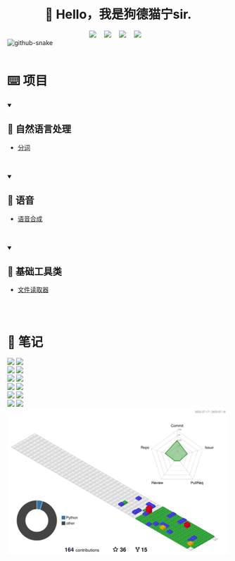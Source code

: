 <div align="center">

#  🙋 Hello，我是狗德猫宁sir.

</div>

<div align="center">
  <!-- profile logo 个人资料徽标 -->
  <div align="center">
    <a href="https://twitter.com/sanmaomashi"><img src="https://img.shields.io/badge/Twitter-三猫码士-blue?logo=Twitter&logoColor=white" /></a>&emsp;
    <a href="mailto:gf13951891236@gmail.com"><img src="https://img.shields.io/badge/Gmail-三猫码士-D14836?logo=Gmail&logoColor=white" /></a>&emsp;
    <a href="https://blog.csdn.net/weixin_44557056"><img src="https://img.shields.io/badge/CSDN-三猫码士-c32136?logo=Celery&logoColor=white" /></a>&emsp;
    <a href="https://www.zhihu.com/people/sunnyzgf"><img src="https://img.shields.io/badge/Zhihu-三猫码士-important?logo=Zhihu&logoColor=white" /></a>&emsp;
  </div>
</div>

  <img alt="github-snake" src="https://cdn.jsdelivr.net/gh/goudemaoningsir/goudemaoningsir/profile-snake-contrib/github-contribution-grid-snake-dark.svg" />


<br>


<br>

# ⌨️ 项目

<details open>
<summary> <h2>📌 自然语言处理</h2></summary>

- [分词](https://github.com/goudemaoningsir/word_seg) 

<br>

</details>

<br>

<details open>

<summary> <h2>📌 语音</h2></summary>

- [语音合成](https://github.com/goudemaoningsir/speech_synthesis) 

<br>

</details>

<br>

<details open>

<summary> <h2>📌 基础工具类</h2></summary>

- [文件读取器](https://github.com/goudemaoningsir/FileParse) 

<br>
</details>
<br>


# 📝  笔记
<a href="https://github.com/goudemaoningsir/Salute_Computer_Organization">
<img src="https://github-readme-stats-git-masterrstaa-rickstaa.vercel.app/api/pin/?username=goudemaoningsir&repo=Salute_Computer_Organization&show_icons=true&theme=highcontrast&hide_border=false" /></a>

<a href="https://github.com/goudemaoningsir/Salute_Operating_System">
<img src="https://github-readme-stats-git-masterrstaa-rickstaa.vercel.app/api/pin/?username=goudemaoningsir&repo=Salute_Operating_System&show_icons=true&theme=dark&hide_border=false" /></a>

<br>

<a href="https://github.com/goudemaoningsir/Salute_Network">
<img src="https://github-readme-stats-git-masterrstaa-rickstaa.vercel.app/api/pin/?username=goudemaoningsir&repo=Salute_Network&show_icons=true&theme=radical&hide_border=false" /></a>

<a href="https://github.com/goudemaoningsir/Salute_DataStructure">
<img src="https://github-readme-stats-git-masterrstaa-rickstaa.vercel.app/api/pin/?username=goudemaoningsir&repo=Salute_DataStructure&show_icons=true&theme=codeSTACKr&hide_border=false" /></a>

<br>

<a href="https://github.com/goudemaoningsir/Salute_Git">
<img src="https://github-readme-stats-git-masterrstaa-rickstaa.vercel.app/api/pin/?username=goudemaoningsir&repo=Salute_Git&show_icons=true&theme=merko&hide_border=false" /></a>

<a href="https://github.com/goudemaoningsir/Salute_Docker">
<img src="https://github-readme-stats-git-masterrstaa-rickstaa.vercel.app/api/pin/?username=goudemaoningsir&repo=Salute_Docker&show_icons=true&theme=vision-friendly-dark&hide_border=false" /></a>

<br>

<a href="https://github.com/goudemaoningsir/Salute_Python">
<img src="https://github-readme-stats-git-masterrstaa-rickstaa.vercel.app/api/pin/?username=goudemaoningsir&repo=Salute_Python&show_icons=true&theme=blueberry&hide_border=false" /></a>

<a href="https://github.com/goudemaoningsir/Salute_Databases">
<img src="https://github-readme-stats-git-masterrstaa-rickstaa.vercel.app/api/pin/?username=goudemaoningsir&repo=Salute_Databases&show_icons=true&theme=omni&hide_border=false" /></a>

<br>

<a href="https://github.com/goudemaoningsir/Salute_Deep_Learning">
<img src="https://github-readme-stats-git-masterrstaa-rickstaa.vercel.app/api/pin/?username=goudemaoningsir&repo=Salute_Deep_Learning&show_icons=true&theme=nightowl&hide_border=false" /></a>

<a href="https://github.com/goudemaoningsir/Salute_Machine_Learning">
<img src="https://github-readme-stats-git-masterrstaa-rickstaa.vercel.app/api/pin/?username=goudemaoningsir&repo=Salute_Machine_Learning&show_icons=true&theme=chartreuse-dark&hide_border=false" /></a>

<br>

<a href="https://github.com/goudemaoningsir/Salute_Knowledge_Graph">
<img src="https://github-readme-stats-git-masterrstaa-rickstaa.vercel.app/api/pin/?username=goudemaoningsir&repo=Salute_Knowledge_Graph&show_icons=true&theme=algolia&hide_border=false" /></a>

<a href="https://github.com/goudemaoningsir/Salute_Frontend">
<img src="https://github-readme-stats-git-masterrstaa-rickstaa.vercel.app/api/pin/?username=goudemaoningsir&repo=Salute_Frontend&show_icons=true&theme=react&hide_border=false" /></a>

<br>

<img src="https://raw.githubusercontent.com/goudemaoningsir/goudemaoningsir/main/profile-3d-contrib/profile-gitblock.svg" />
